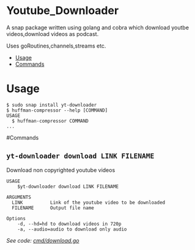 # Youtube_Downloader

A snap package written using golang and cobra which download youtbe videos,download videos as podcast.

Uses goRoutines,channels,streams etc.

* [Usage](#usage)
* [Commands](#commands)

# Usage
<!-- usage -->
```sh-session
$ sudo snap install yt-downloader
$ huffman-compressor --help [COMMAND]
USAGE
  $ huffman-compressor COMMAND
...
```
#Commands

## `yt-downloader download LINK FILENAME`

Download non copyrighted youtube videos
```
USAGE
    $yt-downloader download LINK FILENAME

ARGUMENTS
  LINK          Link of the youtube video to be downloaded
  FILENAME      Output file name

Options
    -d, --hd=hd to download videos in 720p
    -a, --audio=audio to download only audio 
```

_See code: [cmd/download.go](https://github.com/adityameharia/Youtube_Downloader/blob/main/cmd/download.go)_